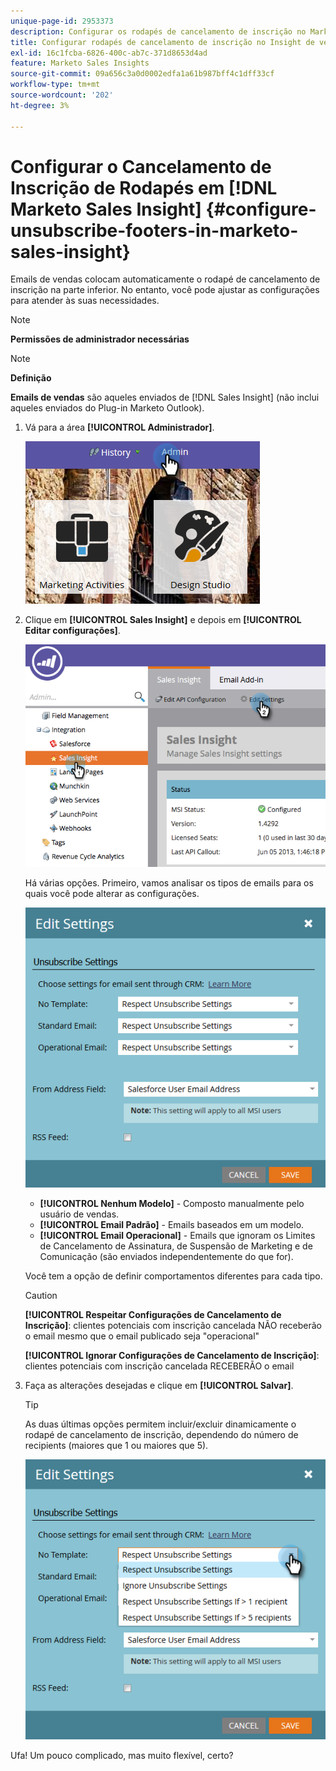 ```yaml
---
unique-page-id: 2953373
description: Configurar os rodapés de cancelamento de inscrição no Marketo Sales Insight - Marketo Docs - Documentação do produto
title: Configurar rodapés de cancelamento de inscrição no Insight de vendas do Marketo
exl-id: 16c1fcba-6826-400c-ab7c-371d8653d4ad
feature: Marketo Sales Insights
source-git-commit: 09a656c3a0d0002edfa1a61b987bff4c1dff33cf
workflow-type: tm+mt
source-wordcount: '202'
ht-degree: 3%

---
```


# Configurar o Cancelamento de Inscrição de Rodapés em [!DNL Marketo Sales Insight] {#configure-unsubscribe-footers-in-marketo-sales-insight}

Emails de vendas colocam automaticamente o rodapé de cancelamento de inscrição na parte inferior. No entanto, você pode ajustar as configurações para atender às suas necessidades.

>[!NOTE]
>
>**Permissões de administrador necessárias**

>[!NOTE]
>
>**Definição**
>
>**Emails de vendas** são aqueles enviados de [!DNL Sales Insight] (não inclui aqueles enviados do Plug-in Marketo Outlook).

1. Vá para a área **[!UICONTROL Administrador]**.

   ![](assets/one-1.png)

1. Clique em **[!UICONTROL Sales Insight]** e depois em **[!UICONTROL Editar configurações]**.

   ![](assets/two-1.png)

   Há várias opções. Primeiro, vamos analisar os tipos de emails para os quais você pode alterar as configurações.

   ![](assets/three-1.png)

   * **[!UICONTROL Nenhum Modelo]** - Composto manualmente pelo usuário de vendas.
   * **[!UICONTROL Email Padrão]** - Emails baseados em um modelo.
   * **[!UICONTROL Email Operacional]** - Emails que ignoram os Limites de Cancelamento de Assinatura, de Suspensão de Marketing e de Comunicação (são enviados independentemente do que for).

   Você tem a opção de definir comportamentos diferentes para cada tipo.

   >[!CAUTION]
   >
   >**[!UICONTROL Respeitar Configurações de Cancelamento de Inscrição]**: clientes potenciais com inscrição cancelada NÃO receberão o email mesmo que o email publicado seja &quot;operacional&quot;
   >
   >**[!UICONTROL Ignorar Configurações de Cancelamento de Inscrição]**: clientes potenciais com inscrição cancelada RECEBERÃO o email

1. Faça as alterações desejadas e clique em **[!UICONTROL Salvar]**.

   >[!TIP]
   >
   >As duas últimas opções permitem incluir/excluir dinamicamente o rodapé de cancelamento de inscrição, dependendo do número de recipients (maiores que 1 ou maiores que 5).

   ![](assets/four-1.png)

Ufa! Um pouco complicado, mas muito flexível, certo?
